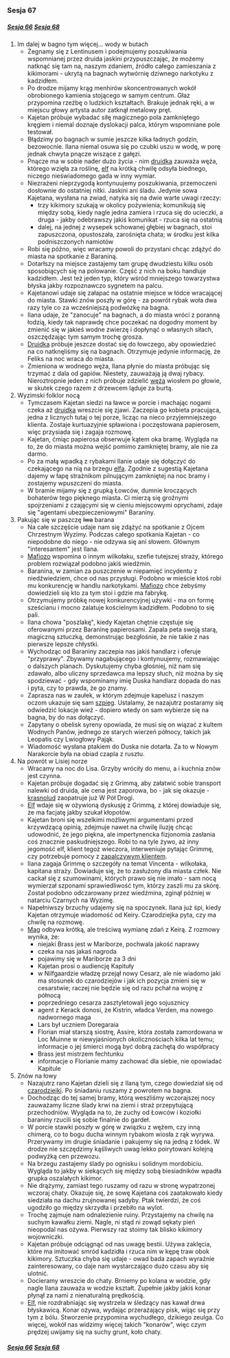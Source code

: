 ### Sesja 67
##### [Sesja 66](#sesja-066) [Sesja 68](#sesja-068)
1. Im dalej w bagno tym więcej... wody w butach
    - Żegnamy się z Lentinusem i podejmujemy poszukiwania wspomnianej przez druida jaskini przypuszczając, że możemy natknąć się tam na, naszym zdaniem, źródło całego zamieszania z kikimorami - ukrytą na bagnach wytwórnię dziwnego narkotyku z kadzidłem.
    - Po drodze mijamy krąg menhirów skoncentrowanych wokół obrobionego kamienia stojącego w samym centrum. Głaz przypomina rzeźbę o ludzkich kształtach. Brakuje jednak ręki, a w miejscu głowy artysta autor zatknął metalowy pręt.
    - Kajetan próbuje wybadać siłę magicznego pola zamkniętego kręgiem i niemal doznaje dyslokacji palca, którym wspomniane pole testował.
    - Błądzimy po bagnach w sumie jeszcze kilka ładnych godzin, bezowocnie. Ilana niemal osuwa się po czubki uszu w wodę, w porę jednak chwyta pnącze wiszące z gałęzi.
    - Pnącze ma w sobie nader dużo życia - nim [druidka](Ilana) zauważa węża, którego wzięła za roślinę, [elf](Kajetan) na krótką chwilę odsyła biednego, niczego nieświadomego gada w inny wymiar.
    - Niezrażeni nieprzygodą kontynuujemy poszukiwania, przemoczeni dosłownie do ostatniej nitki. Jaskini ani śladu. Jedynie sowa Kajetana, wysłana na zwiad, natyka się na dwie warte uwagi rzeczy:
        - trzy kikimory szukają w okolicy pożywienia; komunikują się między sobą, kiedy nagle jedna zamiera i rzuca się do ucieczki, a druga - jakby odebrawszy jakiś komunikat - rzuca się na ostatnią
        - dalej, na jednej z wysepek schowanej głębiej w bagnach, stoi zapuszczona, opustoszała, zarośnięta chata; w środku jest kilka podniszczonych namiotów
    - Robi się późno, więc wracamy powoli do przystani chcąc zdążyć do miasta na spotkanie z Baraniną.
    - Dotarłszy na miejsce zastajemy tam grupę dwudziestu kilku osób sposobiących się na polowanie. Część z nich na boku handluje kadzidłem. Jest też jeden typ, który wśród mniejszego towarzystwa błyska jakby rozpoznawczo sygnetem na palcu.
    - Kajetanowi udaje się załapać na ostatnie miejsce w łódce wracającej do miasta. Stawki znów poszły w górę - za powrót rybak woła dwa razy tyle co za wcześniejszą podwózkę na bagna.
    - Ilana udaje, że "zanocuje" na bagnach, a do miasta wróci z poranną łodzią, kiedy tak naprawdę chce poczekać na dogodny moment by zmienić się w jakieś wodne zwierzę i dopłynąć o własnych siłach, oszczędzając tym samym trochę grosza.
    - [Druidka](Ilana) próbuje jeszcze dostać się do łowczego, aby opowiedzieć na co natknęliśmy się na bagnach. Otrzymuje jedynie informację, że Feliks na noc wraca do miasta.
    - Zmieniona w wodnego węża, Ilana płynie do miasta próbując się trzymać z dala od gapiów. Niestety, zauważają ją dwaj rybacy. Nieroztropnie jeden z nich próbuje zdzielić [węża](Ilana) wiosłem po głowie, w skutek czego  razem z drzewcem ląduje za burtą.
2.  Wyzimski folklor nocą
    - Tymczasem Kajetan siedzi na ławce w porcie i machając nogami czeka aż [druidka](Ilana) wreszcie się zjawi. Zaczepia go kobieta pracująca, jedna z licznych tutaj o tej porze, licząc na nieco przyjemniejszego klienta. Zostaje kurtuazyjnie spławiona i poczęstowana papierosem, więc przysiada się i zagaja rozmowę.
    - Kajetan, ćmiąc papierosa obserwuje kątem oka bramę. Wygląda na to, że do miasta można wejść pomimo zamkniętej bramy, ale nie za darmo.
    - Po za małą wpadką z rybakami Ilanie udaje się dołączyć do czekającego na nią na brzegu [elfa](Kajetan). Zgodnie z sugestią Kajetana dajemy w łapę strażnikom pilnującym zamkniętej na noc bramy i zostajemy wpuszczeni do miasta.
    - W bramie mijamy się z grupką Łowców, dumnie kroczących bohaterów tego pięknego miasta. Ci mierzą się groźnymi spojrzeniami z czającymi się w cieniu miejscowymi oprychami, zdaje się "agentami ubezpieczeniowymi" Baraniny.
3. Pakując się w paszczę ~~lwa~~ barana
    - Na całe szczęście udaje nam się zdążyć na spotkanie z Ojcem Chrzestnym Wyzimy. Podczas całego spotkania Kajetan - co niepodobne do niego - nie odzywa się ani słowem. Głównym "interesantem" jest Ilana.
    - [Mafiozo](Baranina) wspomina o innym wilkołaku, szefie tutejszej straży, którego problem rozwiązał podobno jakiś wiedźmin.
    - Baranina, w zamian za puszczenie w niepamięć incydentu z niedźwiedziem, chce od nas przysługi. Podobno w mieście ktoś robi mu konkurencję w handlu narkotykami. [Mafiozo](Baranina) chce żebyśmy dowiedzieli się kto za tym stoi i gdzie ma fabrykę.
    - Otrzymujemy próbkę nowej konkurencyjnej używki - ma on formę sześcianu i mocno zalatuje kościelnym kadzidłem. Podobno to się pali. 
    - Ilana chowa "poszlakę", kiedy Kajetan chętnie częstuje się oferowanymi przez Baraninę papierosami. Zapala peta swoją starą, magiczną sztuczką, demonstrując bezgłośnie, że nie takie z nas pierwsze lepsze chłystki.
    - Wychodząc od Baraniny zaczepia nas jakiś handlarz i oferuje "przyprawy". Zbywamy nagabującego i kontynuujemy, rozmawiając o dalszych planach. Dyskutujemy chyba głośniej, niż nam się zdawało, albo uliczny sprzedawca ma lepszy słuch, niż można by się spodziewać - gdy wspominamy imię Duska handlarz dopada do nas i pyta, czy to prawda, że go znamy.
    - Zaprasza nas w zaułek, w którym zdejmuje kapelusz i naszym oczom ukazuje się sam [szpieg](Dusek). Ustalamy, że nazajutrz postaramy się odwiedzić lokacje wież - dopiero wtedy on sam wybierze się na bagna, by do nas dołączyć.
    - Zapytany o obelisk syreny opowiada, że musi się on wiązać z kultem Wodnych Panów, jednego ze starych wierzeń północy, takich jak Leopatis czy Lwiogłowy Pająk.
    - Wiadomość wysłana ptakiem do Duska nie dotarła. Za to w Nowym Narakorcie była na obiad czapla z rusztu.
3.  Na powrót w Lisiej norze
    - Wracamy na noc do Lisa. Grzyby wróciły do menu, a i kuchnia znów jest czynna.
    - Kajetan próbuje dogadać się z Grimmą, aby załatwić sobie transport nalewki od druida, ale cena jest zaporowa, bo - jak się okazuje - [krasnolud](Grimma) zaopatruje już W Pół Drogi.
    - [Elf](Kajetan) wdaje się w ożywioną dyskusję z Grimmą, z której dowiaduje się, że ma facjatę jakby szukał kłopotów. 
    - Kajetan broni się wszelkimi możliwymi argumentami przed krzywdzącą opinią, zdejmuje nawet na chwilę iluzję chcąc udowodnić, że jego piękna, ale impertynencka fizjonomia zasłania coś znacznie paskudniejszego. Robi to na tyle żywo, aż inny jegomość elf, klient tegoż wieczora, interweniuje pytając Grimmę, czy potrzebuje pomocy z [zapalczywym klientem](Kajetan).
    - Ilana zagaja Grimmę o szczegóły na temat Vincenta - wilkołaka, kapitana straży. Dowiaduje się, że to zasłużony dla miasta człek. Nie cackał się z szumowinami, których prawo się nie imało - sam nocą wymierzał szponami sprawiedliwość tym, którzy zaszli mu za skórę. Został podobno odczarowany przez wiedźmina, zginął później w natarciu Czarnych na Wyzimę.
    - Napełniwszy brzuchy udajemy się na spoczynek. Ilana już śpi, kiedy Kajetan otrzymuje wiadomość od Keiry. Czarodziejka pyta, czy ma chwilę na rozmowę.
    - [Mag](Kajetan) odbywa krótką, ale treściwą wymianę zdań z Keirą. Z rozmowy wynika, że:
        - niejaki Brass jest w Mariborze, pochwala jakość naprawy
        - czeka na nas jakaś nagroda
        - pojawimy się w Mariborze za 3 dni
        - Kajetan prosi o audiencję Kapituły
        - w Nilfgaardzie władzę przejął nowy Cesarz, ale nie wiadomo jaki ma stosunek do czarodziejów i jak ich pozycja zmieni się w cesarstwie; raczej nie będzie się od razu pchał na wojnę z północą
        - poprzedniego cesarza zasztyletowali jego sojusznicy
        - agent z Kerack donosi, że Kistrin, władca Verden, ma nowego nadwornego maga
        - Lars był uczniem Doregaraia
        - Florian miał starszą siostrę, Assire, która została zamordowana w Loc Muinne w niewyjaśnionych okolicznościach kilka lat temu; informacje o jej śmierci mogą być dobrą zachętą do współpracy
        - Brass jest mistrzem fechtunku
        - informacje o Florianie mamy zachować dla siebie, nie opowiadać Kapitule
4. Znów na łowy
    - Nazajutrz rano Kajetan dzieli się z Ilaną tym, czego dowiedział się od [czarodziejki](Keira). Po śniadaniu ruszamy z powrotem na bagna.
    - Dochodząc do tej samej bramy, którą weszliśmy wczorajszej nocy zauważamy liczne ślady krwi na ziemi i straż przepytującą przechodniów. Wygląda na to, że zuchy od Łowców i koziołki baraniny rzucili się sobie finalnie do gardeł.
    - W porcie stawki poszły w górę w związku z wężem, czy inną chimerą, co to bogu ducha winnym rybakom wiosła z rąk wyrywa. Przerywamy im drugie śniadanie i pakujemy się na jedną z łódek. W drodze nie szczędzimy kąśliwych uwag lekko poirytowani kolejną podwyżką cen przewozu.
    - Na brzegu zastajemy ślady po ognisku i solidnym mordobiciu. Wygląda to jakby w siekących się między sobą biesiadników wpadła grupka oszalałych kikimor.
    - Nie drążymy, zamiast tego ruszamy od razu w stronę wypatrzonej wczoraj chaty. Okazuje się, że sowę Kajetana coś zaatakowało kiedy siedziała na dachu zrujnowanej sadyby. Ptak twierdzi, że coś ugodziło go między skrzydła i przebiło na wylot.
    - Trochę zajmuje nam odnalezienie ruiny. Przystajemy na chwilę na suchym kawałku ziemi. Nagle, ni stąd ni zowąd sękaty pień nieopodal nas ożywa. Pierwszy raz stoimy tak blisko kikimory wojowniczki.
    - Kajetan próbuje odciągnąć od nas uwagę bestii. Używa zaklęcia, które ma imitować smród kadzidła i rzuca nim w kępę traw obok kikimory. Sztuczka chyba się udaje - owad bada zapach wyraźnie zainteresowany, co daje nam wystarczająco dużo czasu aby się ulotnić.
    - Docieramy wreszcie do chaty. Brniemy po kolana w wodzie, gdy nagle Ilana zauważa w wodzie kształt. Zupełnie jakby jakiś konar płynął za nami z nienaturalną prędkością.
    - [Elf](Kajetan), nie rozdrabniając się wystrzela w śledzący nas kawał drwa błyskawicą. Konar ożywa, wydając przerażający pisk, wijąc się przy tym z bólu. Stworzenie przypomina wychudłego, dzikiego zeulga. Co więcej, wokół nas widzimy więcej takich "konarów", więc czym prędzej uwijamy się na suchy grunt, koło chaty.

##### [Sesja 66](#sesja-066) [Sesja 68](#sesja-068)
